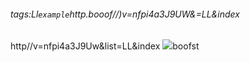 ###### tags:Ll`example`http.booof//)v=nfpi4a3J9UW&=LL&index
http//v=nfpi4a3J9Uw&list=LL&index
![](https://)boofst